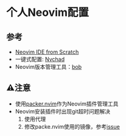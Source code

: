 # 个人Neovim配置

## 参考
- [Neovim IDE from Scratch](https://www.youtube.com/watch?v=ctH-a-1eUME&t=11s "Youtube - 
chris@machine")
- 一键式配置: [Nvchad](https://nvchad.com/)
- Neovim版本管理工具：[bob
](https://github.com/MordechaiHadad/bob)

## ⚠️注意
- 使用[packer.nvim](https://github.com/wbthomason/packer.nvim)作为Neovim插件管理工具
- Neovim安装插件时出现git超时问题解决
	1. 使用代理
	2. 修改packe.nvim使用的镜像，参考[issue](https://github.com/nshen/learn-neovim-lua/issues/18)

